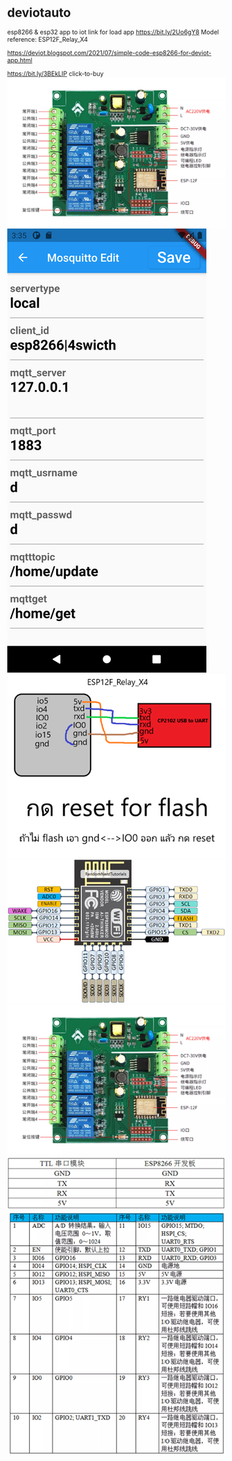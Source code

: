 # deviotauto
esp8266 &amp; esp32 app to iot
link for load app https://bit.ly/2Uo6gY8 
Model reference: ESP12F_Relay_X4 

https://deviot.blogspot.com/2021/07/simple-code-esp8266-for-deviot-app.html

https://bit.ly/3BEkLIP  click-to-buy
![](https://raw.githubusercontent.com/danger21th/deviotauto/main/esp12e-f/6f61ecf572e78c540086ea0cf93f5f3d.png_2200x2200q80.jpg)
![](https://raw.githubusercontent.com/danger21th/deviotauto/main/image/Screenshot_1627806924.png)
![](https://raw.githubusercontent.com/danger21th/deviotauto/main/esp12e-f/serial.png)
![](https://raw.githubusercontent.com/danger21th/deviotauto/main/esp12e-f/ESP8266-ESP-12E-chip-pinout-gpio-pin.png)
![](https://raw.githubusercontent.com/danger21th/deviotauto/main/esp12e-f/6f61ecf572e78c540086ea0cf93f5f3d.png_2200x2200q80.jpg)
![](https://raw.githubusercontent.com/danger21th/deviotauto/main/esp12e-f/6be6bbc5833a14cb9f9727ab0aa86b19.png_2200x2200q80.jpg)
![](https://raw.githubusercontent.com/danger21th/deviotauto/main/esp12e-f/08477a6b225781c2cb9f74fddc9b4894.png_2200x2200q80.jpg)

